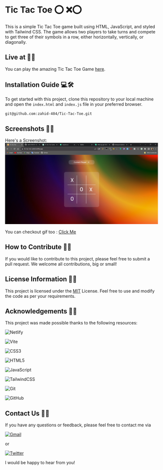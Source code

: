 # Tic Tac Toe ⭕ ❌⭕

This is a simple Tic Tac Toe game built using HTML, JavaScript, and styled with Tailwind CSS. The game allows two players to take turns and compete to get three of their symbols in a row, either horizontally, vertically, or diagonally.


## Live at 🚀🌐

You can play the amazing Tic Tac Toe Game [here](https://tic-tac-toe-zahid.netlify.app/).

## Installation Guide 💻🛠️

To get started with this project, clone this repository to your local machine and open the `index.html` and `index.js` file in your preferred browser.

```sh
git@github.com:zahid-404/Tic-Tac-Toe.git
```


## Screenshots 🌄📸

Here's a Screenshot:
![App Screenshot](https://github.com/zahid-404/Tic-Tac-Toe/blob/main/demo.png)

You can checkout gif too : [Click Me](https://i.imgur.com/X4bLUya.gif)


## How to Contribute 🌟🤝

If you would like to contribute to this project, please feel free to submit a pull request. We welcome all contributions, big or small!



##  License Information 🔏📜

This project is licensed under the [MIT](https://choosealicense.com/licenses/mit/) License. Feel free to use and modify the code as per your requirements.



## Acknowledgements 🌟🙏

This project was made possible thanks to the following resources:

![Netlify](https://img.shields.io/badge/netlify-%23000000.svg?style=for-the-badge&logo=netlify&logoColor=#00C7B7)

![Vite](https://img.shields.io/badge/vite-%23646CFF.svg?style=for-the-badge&logo=vite&logoColor=white) 

![CSS3](https://img.shields.io/badge/css3-%231572B6.svg?logo=css3&logoColor=white&style=for-the-badge)

![HTML5](https://img.shields.io/badge/html5-%23E34F26.svg?logo=html5&logoColor=white&style=for-the-badge)

![JavaScript](https://img.shields.io/badge/javascript-%23323330.svg?logo=javascript&logoColor=%23F7DF1E&style=for-the-badge)

![TailwindCSS](https://img.shields.io/badge/tailwindcss-%2338B2AC.svg?logo=tailwind-css&logoColor=white&style=for-the-badge)

![Git](https://img.shields.io/badge/git-%23F05033.svg?logo=git&logoColor=white&style=for-the-badge)

![GitHub](https://img.shields.io/badge/github-%23121011.svg?logo=github&logoColor=white&style=for-the-badge)


## Contact Us 📧📞

If you have any questions or feedback, please feel free to contact me via 

[![Gmail](https://img.shields.io/badge/Gmail-D14836?style=for-the-badge&logo=gmail&logoColor=white)](mailto:zahidmohammad495@gmail.com)

 or
 
  [![Twitter](https://img.shields.io/badge/Twitter-%231DA1F2.svg?style=for-the-badge&logo=Twitter&logoColor=white)](https://twitter.com/z495m)

 I would be happy to hear from you!